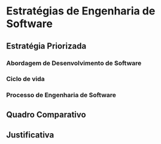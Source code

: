 # Estratégias de Engenharia de Software

## Estratégia Priorizada

### Abordagem de Desenvolvimento de Software
<!-- Informe qual será a abordagem (dirigida por plano, ágil, híbrida) -->

### Ciclo de vida
<!-- Informe o ciclo de vida de desenvolvimento de software -->

### Processo de Engenharia de Software
<!-- Informe o processo de desenvolvimento de software -->

## Quadro Comparativo

<!-- Apresente um quadro comparando dois possíveis processos -->

## Justificativa

<!-- Justifique a escolha do processo -->